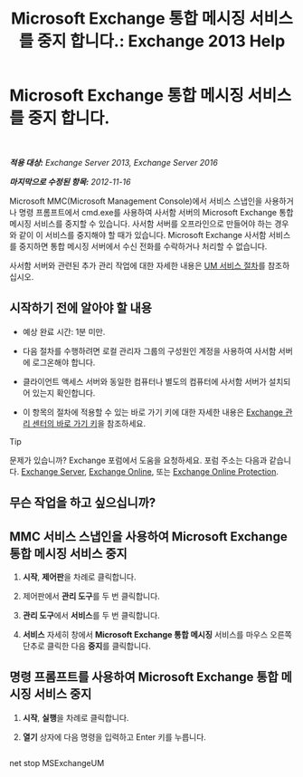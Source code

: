 ﻿---
title: 'Microsoft Exchange 통합 메시징 서비스를 중지 합니다.: Exchange 2013 Help'
TOCTitle: Microsoft Exchange 통합 메시징 서비스를 중지 합니다.
ms:assetid: 64fa5535-8150-45c6-82e6-d2346892a031
ms:mtpsurl: https://technet.microsoft.com/ko-kr/library/Aa998595(v=EXCHG.150)
ms:contentKeyID: 50555999
ms.date: 05/22/2018
mtps_version: v=EXCHG.150
ms.translationtype: MT
---

# Microsoft Exchange 통합 메시징 서비스를 중지 합니다.

 

_**적용 대상:** Exchange Server 2013, Exchange Server 2016_

_**마지막으로 수정된 항목:** 2012-11-16_

Microsoft MMC(Microsoft Management Console)에서 서비스 스냅인을 사용하거나 명령 프롬프트에서 cmd.exe를 사용하여 사서함 서버의 Microsoft Exchange 통합 메시징 서비스를 중지할 수 있습니다. 사서함 서버를 오프라인으로 만들어야 하는 경우와 같이 이 서비스를 중지해야 할 때가 있습니다. Microsoft Exchange 사서함 서비스를 중지하면 통합 메시징 서버에서 수신 전화를 수락하거나 처리할 수 없습니다.

사서함 서버와 관련된 추가 관리 작업에 대한 자세한 내용은 [UM 서비스 절차](um-services-procedures-exchange-2013-help.md)를 참조하십시오.

## 시작하기 전에 알아야 할 내용

  - 예상 완료 시간: 1분 미만.

  - 다음 절차를 수행하려면 로컬 관리자 그룹의 구성원인 계정을 사용하여 사서함 서버에 로그온해야 합니다.

  - 클라이언트 액세스 서버와 동일한 컴퓨터나 별도의 컴퓨터에 사서함 서버가 설치되어 있는지 확인합니다.

  - 이 항목의 절차에 적용할 수 있는 바로 가기 키에 대한 자세한 내용은 [Exchange 관리 센터의 바로 가기 키](keyboard-shortcuts-in-the-exchange-admin-center-exchange-online-protection-help.md)을 참조하세요.


> [!TIP]
> 문제가 있습니까? Exchange 포럼에서 도움을 요청하세요. 포럼 주소는 다음과 같습니다. <A href="https://go.microsoft.com/fwlink/p/?linkid=60612">Exchange Server</A>, <A href="https://go.microsoft.com/fwlink/p/?linkid=267542">Exchange Online</A>, 또는 <A href="https://go.microsoft.com/fwlink/p/?linkid=285351">Exchange Online Protection</A>.



## 무슨 작업을 하고 싶으십니까?

## MMC 서비스 스냅인을 사용하여 Microsoft Exchange 통합 메시징 서비스 중지

1.  **시작**, **제어판**을 차례로 클릭합니다.

2.  제어판에서 **관리 도구**를 두 번 클릭합니다.

3.  **관리 도구**에서 **서비스**를 두 번 클릭합니다.

4.  **서비스** 자세히 창에서 **Microsoft Exchange 통합 메시징** 서비스를 마우스 오른쪽 단추로 클릭한 다음 **중지**를 클릭합니다.

## 명령 프롬프트를 사용하여 Microsoft Exchange 통합 메시징 서비스 중지

1.  **시작**, **실행**을 차례로 클릭합니다.

2.  **열기** 상자에 다음 명령을 입력하고 Enter 키를 누릅니다.
    
    ```powershell
net stop MSExchangeUM
```

